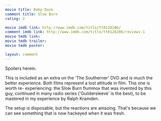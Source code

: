 ```yaml
---
movie title: Baby Daze
comment title: Slow Burn
rating: 2

movie imdb link: http://www.imdb.com/title/tt0126206/
comment imdb link: http://www.imdb.com/title/tt0126206/reviews-1
movie tmdb link: 
movie tmdb trailer: 
movie tmdb poster: 

layout: comment
---
```


Spoilers herein.

This is included as an extra on the 'The Southerner' DVD and is much the better experience. Both films represent a lost attitude in film. This one is worth re- experiencing: the Slow Burn flummox that was invented by this guy, continued in many radio series ('Guildersleeve' is the best), to be mastered in my experience by Ralph Kramden.

The setup is disposable, but the reactions are amazing. That's because we can see something that is now hackeyed when it was fresh.